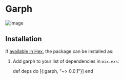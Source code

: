 # Garph

![image](https://cdn.rawgit.com/ftaebi/garph/master/play_tennis.svg)

## Installation

If [available in Hex](https://hex.pm/docs/publish), the package can be installed as:

  1. Add garph to your list of dependencies in `mix.exs`:

        def deps do
          [{:garph, "~> 0.0.1"}]
        end
